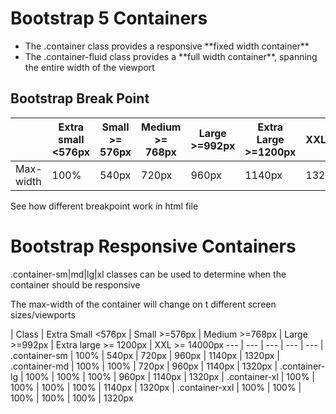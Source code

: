# Bootstrap 5 Containers

<ul>
    <li> The .container class provides a responsive **fixed width container**
    <li> The .container-fluid class provides a **full width container**, spanning the entire width of the viewport 
</ul>

## Bootstrap Break Point

|  | Extra small <576px | Small >= 576px | Medium >= 768px | Large >=992px | Extra Large >=1200px | XXL=>1400px
--- | --- | --- | --- | --- | --- |---
| Max-width| 100% | 540px | 720px | 960px | 1140px | 1320px

See how different breakpoint work in html file

# Bootstrap Responsive Containers

.container-sm|md|lg|xl classes can be used to determine when the container should be responsive 

The max-width of the container will change on t different screen sizes/viewports

| Class  | Extra Small <576px  | Small >=576px  | Medium >=768px  | Large >=992px  | Extra large >= 1200px | XXL >= 14000px
--- | --- | --- | --- | ---
| .container-sm | 100%  | 540px  | 720px  | 960px  | 1140px  | 1320px
| .container-md | 100%  | 100%  | 720px  | 960px  | 1140px  | 1320px
| .container-lg | 100%  | 100%  | 100%  | 960px  | 1140px  | 1320px
| .container-xl | 100%  | 100%  | 100%  | 100%  | 1140px  | 1320px
| .container-xxl | 100%  | 100%  | 100%  | 100%  | 100%  | 1320px


